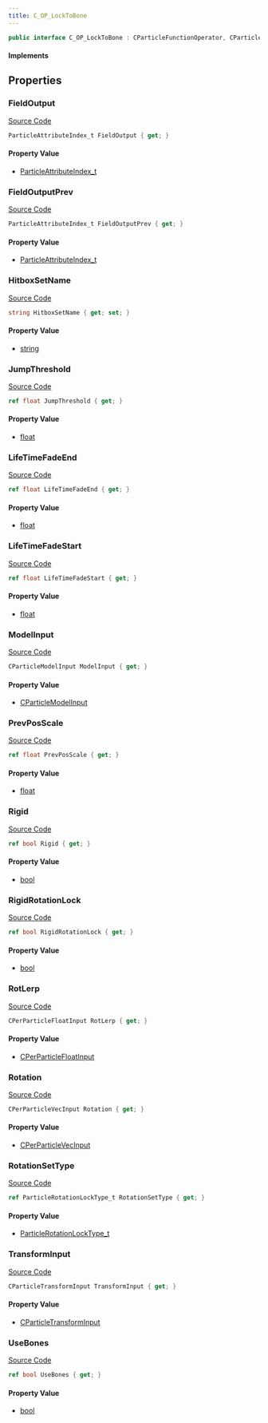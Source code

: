 ```yaml
---
title: C_OP_LockToBone
---
```


```csharp
public interface C_OP_LockToBone : CParticleFunctionOperator, CParticleFunction, ISchemaClass<CParticleFunction>, ISchemaClass<CParticleFunctionOperator>, ISchemaClass<C_OP_LockToBone>, ISchemaField, ISchemaClass, INativeHandle
```

#### Implements

## Properties

### FieldOutput

[Source Code](https://github.com/swiftly-solution/swiftlys2/blob/main/managed/src/SwiftlyS2.Generated/Schemas/Interfaces/C_OP_LockToBone.cs#L35)

```csharp
ParticleAttributeIndex_t FieldOutput { get; }
```

#### Property Value

- [ParticleAttributeIndex_t](/docs/api/shared/schemadefinitions/particleattributeindex_t)

### FieldOutputPrev

[Source Code](https://github.com/swiftly-solution/swiftlys2/blob/main/managed/src/SwiftlyS2.Generated/Schemas/Interfaces/C_OP_LockToBone.cs#L37)

```csharp
ParticleAttributeIndex_t FieldOutputPrev { get; }
```

#### Property Value

- [ParticleAttributeIndex_t](/docs/api/shared/schemadefinitions/particleattributeindex_t)

### HitboxSetName

[Source Code](https://github.com/swiftly-solution/swiftlys2/blob/main/managed/src/SwiftlyS2.Generated/Schemas/Interfaces/C_OP_LockToBone.cs#L29)

```csharp
string HitboxSetName { get; set; }
```

#### Property Value

- [string](https://learn.microsoft.com/dotnet/api/system.string)

### JumpThreshold

[Source Code](https://github.com/swiftly-solution/swiftlys2/blob/main/managed/src/SwiftlyS2.Generated/Schemas/Interfaces/C_OP_LockToBone.cs#L25)

```csharp
ref float JumpThreshold { get; }
```

#### Property Value

- [float](https://learn.microsoft.com/dotnet/api/system.single)

### LifeTimeFadeEnd

[Source Code](https://github.com/swiftly-solution/swiftlys2/blob/main/managed/src/SwiftlyS2.Generated/Schemas/Interfaces/C_OP_LockToBone.cs#L23)

```csharp
ref float LifeTimeFadeEnd { get; }
```

#### Property Value

- [float](https://learn.microsoft.com/dotnet/api/system.single)

### LifeTimeFadeStart

[Source Code](https://github.com/swiftly-solution/swiftlys2/blob/main/managed/src/SwiftlyS2.Generated/Schemas/Interfaces/C_OP_LockToBone.cs#L21)

```csharp
ref float LifeTimeFadeStart { get; }
```

#### Property Value

- [float](https://learn.microsoft.com/dotnet/api/system.single)

### ModelInput

[Source Code](https://github.com/swiftly-solution/swiftlys2/blob/main/managed/src/SwiftlyS2.Generated/Schemas/Interfaces/C_OP_LockToBone.cs#L17)

```csharp
CParticleModelInput ModelInput { get; }
```

#### Property Value

- [CParticleModelInput](/docs/api/shared/schemadefinitions/cparticlemodelinput)

### PrevPosScale

[Source Code](https://github.com/swiftly-solution/swiftlys2/blob/main/managed/src/SwiftlyS2.Generated/Schemas/Interfaces/C_OP_LockToBone.cs#L27)

```csharp
ref float PrevPosScale { get; }
```

#### Property Value

- [float](https://learn.microsoft.com/dotnet/api/system.single)

### Rigid

[Source Code](https://github.com/swiftly-solution/swiftlys2/blob/main/managed/src/SwiftlyS2.Generated/Schemas/Interfaces/C_OP_LockToBone.cs#L31)

```csharp
ref bool Rigid { get; }
```

#### Property Value

- [bool](https://learn.microsoft.com/dotnet/api/system.boolean)

### RigidRotationLock

[Source Code](https://github.com/swiftly-solution/swiftlys2/blob/main/managed/src/SwiftlyS2.Generated/Schemas/Interfaces/C_OP_LockToBone.cs#L41)

```csharp
ref bool RigidRotationLock { get; }
```

#### Property Value

- [bool](https://learn.microsoft.com/dotnet/api/system.boolean)

### RotLerp

[Source Code](https://github.com/swiftly-solution/swiftlys2/blob/main/managed/src/SwiftlyS2.Generated/Schemas/Interfaces/C_OP_LockToBone.cs#L45)

```csharp
CPerParticleFloatInput RotLerp { get; }
```

#### Property Value

- [CPerParticleFloatInput](/docs/api/shared/schemadefinitions/cperparticlefloatinput)

### Rotation

[Source Code](https://github.com/swiftly-solution/swiftlys2/blob/main/managed/src/SwiftlyS2.Generated/Schemas/Interfaces/C_OP_LockToBone.cs#L43)

```csharp
CPerParticleVecInput Rotation { get; }
```

#### Property Value

- [CPerParticleVecInput](/docs/api/shared/schemadefinitions/cperparticlevecinput)

### RotationSetType

[Source Code](https://github.com/swiftly-solution/swiftlys2/blob/main/managed/src/SwiftlyS2.Generated/Schemas/Interfaces/C_OP_LockToBone.cs#L39)

```csharp
ref ParticleRotationLockType_t RotationSetType { get; }
```

#### Property Value

- [ParticleRotationLockType_t](/docs/api/shared/schemadefinitions/particlerotationlocktype_t)

### TransformInput

[Source Code](https://github.com/swiftly-solution/swiftlys2/blob/main/managed/src/SwiftlyS2.Generated/Schemas/Interfaces/C_OP_LockToBone.cs#L19)

```csharp
CParticleTransformInput TransformInput { get; }
```

#### Property Value

- [CParticleTransformInput](/docs/api/shared/schemadefinitions/cparticletransforminput)

### UseBones

[Source Code](https://github.com/swiftly-solution/swiftlys2/blob/main/managed/src/SwiftlyS2.Generated/Schemas/Interfaces/C_OP_LockToBone.cs#L33)

```csharp
ref bool UseBones { get; }
```

#### Property Value

- [bool](https://learn.microsoft.com/dotnet/api/system.boolean)

